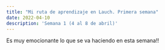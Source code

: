 ```yaml
---
title: "Mi ruta de aprendizaje en Lauch. Primera semana"
date: 2022-04-10
description: 'Semana 1 (4 al 8 de abril)'
---
```


Es muy emocionante lo que se va haciendo en esta semana!!
